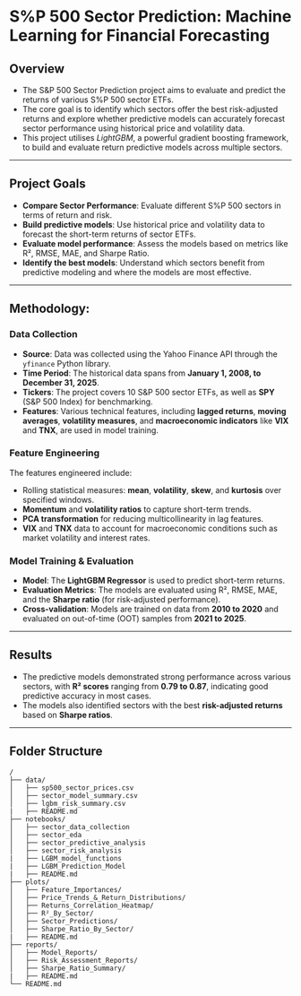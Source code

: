 # S%P 500 Sector Prediction: Machine Learning for Financial Forecasting

## Overview 

- The S&P 500 Sector Prediction project aims to evaluate and predict the returns of various S%P 500 sector ETFs.
- The core goal is to identify which sectors offer the best risk-adjusted returns and explore whether predictive models can accurately forecast sector performance using historical price and volatility data.
- This project utilises *LightGBM*, a powerful gradient boosting framework, to build and evaluate return predictive models across multiple sectors.

---

## Project Goals

- **Compare Sector Performance**: Evaluate different S%P 500 sectors in terms of return and risk.
- **Build predictive models**: Use historical price and volatility data to forecast the short-term returns of sector ETFs.
- **Evaluate model performance**: Assess the models based on metrics like R², RMSE, MAE, and Sharpe Ratio.
- **Identify the best models**: Understand which sectors benefit from predictive modeling and where the models are most effective.

---

## Methodology:

### Data Collection
- **Source**: Data was collected using the Yahoo Finance API through the `yfinance` Python library.
- **Time Period**: The historical data spans from **January 1, 2008, to December 31, 2025**.
- **Tickers**: The project covers 10 S&P 500 sector ETFs, as well as **SPY** (S&P 500 Index) for benchmarking.
- **Features**: Various technical features, including **lagged returns**, **moving averages**, **volatility measures**, and **macroeconomic indicators** like **VIX** and **TNX**, are used in model training.

### Feature Engineering
The features engineered include:
- Rolling statistical measures: **mean**, **volatility**, **skew**, and **kurtosis** over specified windows.
- **Momentum** and **volatility ratios** to capture short-term trends.
- **PCA transformation** for reducing multicollinearity in lag features.
- **VIX** and **TNX** data to account for macroeconomic conditions such as market volatility and interest rates.

### Model Training & Evaluation
- **Model**: The **LightGBM Regressor** is used to predict short-term returns.
- **Evaluation Metrics**: The models are evaluated using R², RMSE, MAE, and the **Sharpe ratio** (for risk-adjusted performance).
- **Cross-validation**: Models are trained on data from **2010 to 2020** and evaluated on out-of-time (OOT) samples from **2021 to 2025**.

---

## Results

- The predictive models demonstrated strong performance across various sectors, with **R² scores** ranging from **0.79 to 0.87**, indicating good predictive accuracy in most cases.
- The models also identified sectors with the best **risk-adjusted returns** based on **Sharpe ratios**.

---

## Folder Structure

```plaintext
/
├── data/
│   ├── sp500_sector_prices.csv             
│   ├── sector_model_summary.csv            
│   ├── lgbm_risk_summary.csv
|   ├── README.md                       
├── notebooks/
│   ├── sector_data_collection      
│   ├── sector_eda                  
│   ├── sector_predictive_analysis
│   ├── sector_risk_analysis
|   ├── LGBM_model_functions
|   ├── LGBM_Prediction_Model
|   ├── README.md     
├── plots/
│   ├── Feature_Importances/               
│   ├── Price_Trends_&_Return_Distributions/ 
│   ├── Returns_Correlation_Heatmap/       
│   ├── R²_By_Sector/                     
│   ├── Sector_Predictions/               
│   ├── Sharpe_Ratio_By_Sector/
|   ├── README.md           
├── reports/
│   ├── Model_Reports/                    
│   ├── Risk_Assessment_Reports/          
│   ├── Sharpe_Ratio_Summary/
|   ├── README.md            
└── README.md                             
